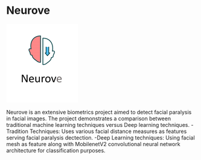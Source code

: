 # Neurove

![alt text](https://github.com/ZeerakBaig/Neurove/blob/main/NeuroveLogo.png?raw=true)

Neurove is an extensive biometrics project aimed to detect facial paralysis in facial images. The project demonstrates a comparison between traditional machine learning techniques versus Deep learning techniques.
-Tradition Techniques: Uses various facial distance measures as features serving facial paralysis dectection.
-Deep Learning techniques: Using facial mesh as feature along with MobilenetV2 convolutional neural network architecture for classification purposes.

